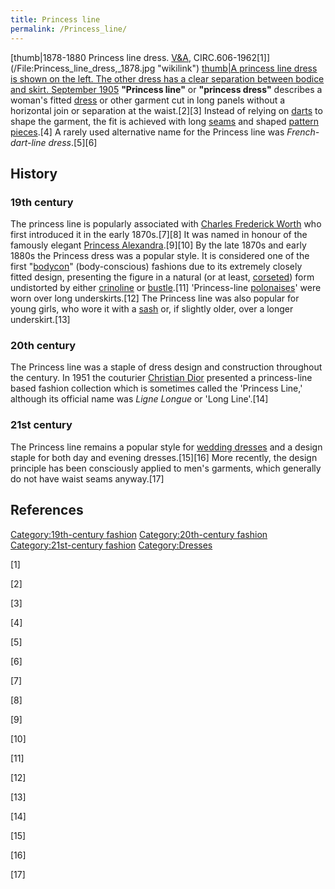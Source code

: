 ```yaml
---
title: Princess line
permalink: /Princess_line/
---
```


[thumb\|1878-1880 Princess line dress.
[V&A](Victoria_and_Albert_Museum "wikilink"),
CIRC.606-1962[1]](/File:Princess_line_dress,_1878.jpg "wikilink")
[thumb\|A princess line dress is shown on the left. The other dress has
a clear separation between bodice and skirt. September
1905](/File:Princess_line_dress_vs_non-Princess_line_dress,_September_1905.png "wikilink")
**"Princess line"** or **"princess dress"** describes a woman's fitted
[dress](/dress "wikilink") or other garment cut in long panels without a
horizontal join or separation at the waist.[2][3] Instead of relying on
[darts](/Dart_(sewing) "wikilink") to shape the garment, the fit is
achieved with long [seams](/Seam_(sewing) "wikilink") and shaped
[pattern pieces](/Pattern_(sewing) "wikilink").[4] A rarely used
alternative name for the Princess line was *French-dart-line
dress*.[5][6]

## History

### 19th century

The princess line is popularly associated with [Charles Frederick
Worth](/Charles_Frederick_Worth "wikilink") who first introduced it in
the early 1870s.[7][8] It was named in honour of the famously elegant
[Princess Alexandra](/Alexandra_of_Denmark "wikilink").[9][10] By the
late 1870s and early 1880s the Princess dress was a popular style. It is
considered one of the first "[bodycon](/bodycon_dress "wikilink")"
(body-conscious) fashions due to its extremely closely fitted design,
presenting the figure in a natural (or at least,
[corseted](/corset "wikilink")) form undistorted by either
[crinoline](/crinoline "wikilink") or [bustle](/bustle "wikilink").[11]
'Princess-line [polonaises](/Polonaise_(clothing) "wikilink")' were worn
over long underskirts.[12] The Princess line was also popular for young
girls, who wore it with a [sash](/sash "wikilink") or, if slightly
older, over a longer underskirt.[13]

### 20th century

The Princess line was a staple of dress design and construction
throughout the century. In 1951 the couturier [Christian
Dior](/Christian_Dior "wikilink") presented a princess-line based
fashion collection which is sometimes called the 'Princess Line,'
although its official name was *Ligne Longue* or 'Long Line'.[14]

### 21st century

The Princess line remains a popular style for [wedding
dresses](/wedding_dress "wikilink") and a design staple for both day and
evening dresses.[15][16] More recently, the design principle has been
consciously applied to men's garments, which generally do not have waist
seams anyway.[17]

## References

[Category:19th-century
fashion](/Category:19th-century_fashion "wikilink")
[Category:20th-century
fashion](/Category:20th-century_fashion "wikilink")
[Category:21st-century
fashion](/Category:21st-century_fashion "wikilink")
[Category:Dresses](/Category:Dresses "wikilink")

[1]

[2]

[3]

[4]

[5]

[6]

[7]

[8]

[9]

[10]

[11]

[12]

[13]

[14]

[15]

[16]

[17]
